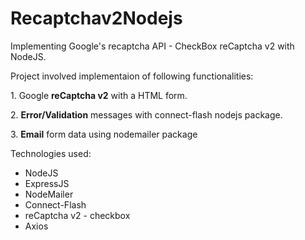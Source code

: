# Recaptchav2Nodejs
Implementing Google's recaptcha API - CheckBox reCaptcha v2 with NodeJS.
<p>Project involved implementaion of following functionalities:</p>
<p> 1. Google <b>reCaptcha v2</b> with a HTML form. </p>
<p> 2. <b>Error/Validation</b> messages with connect-flash nodejs package. </p>
<p> 3. <b>Email</b> form data using nodemailer package </p>
<p>Technologies used:</p>
<ul>
<li>NodeJS</li>
<li>ExpressJS</li>
<li>NodeMailer</li>
<li>Connect-Flash</li>
<li>reCaptcha v2 - checkbox</li>
<li>Axios</li>
</ul>
